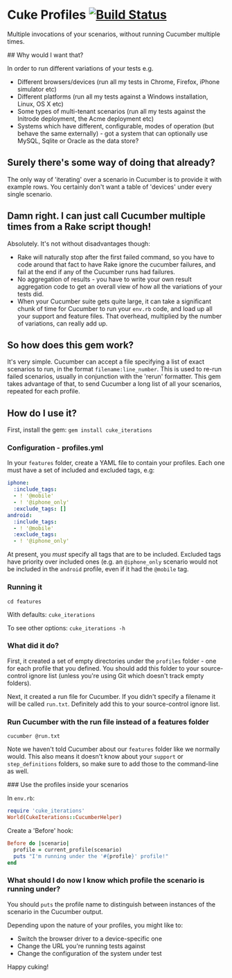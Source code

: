 # Cuke Profiles [![Build Status](https://secure.travis-ci.org/jmerrifield/cuke_iterations.png)](http://travis-ci.org/jmerrifield/cuke_iterations)

Multiple invocations of your scenarios, without running Cucumber multiple times.

## Why would I want that?

In order to run different variations of your tests e.g.

* Different browsers/devices (run all my tests in Chrome, Firefox, iPhone simulator etc)
* Different platforms (run all my tests against a Windows installation, Linux, OS X etc)
* Some types of multi-tenant scenarios (run all my tests against the Initrode deployment, the Acme deployment etc)
* Systems which have different, configurable, modes of operation (but behave the same externally) - got a system that can optionally use MySQL, Sqlite or Oracle as the data store?

## Surely there's some way of doing that already?

The only way of 'iterating' over a scenario in Cucumber is to provide it with example rows.  You certainly don't want a table of 'devices' under every single scenario.

## Damn right.  I can just call Cucumber multiple times from a Rake script though!

Absolutely.  It's not without disadvantages though:

* Rake will naturally stop after the first failed command, so you have to code around that fact to have Rake ignore the cucumber failures, and fail at the end if any of the Cucumber runs had failures.
* No aggregation of results - you have to write your own result aggregation code to get an overall view of how all the variations of your tests did.
* When your Cucumber suite gets quite large, it can take a significant chunk of time for Cucumber to run your `env.rb` code, and load up all your support and feature files.  That overhead, multiplied by the number of variations, can really add up.

## So how does this gem work?

It's very simple.  Cucumber can accept a file specifying a list of exact scenarios to run, in the format `filename:line_number`.  This is used to re-run failed scenarios, usually in conjunction with the 'rerun' formatter.  This gem takes advantage of that, to send Cucumber a long list of all your scenarios, repeated for each profile.

## How do I use it?

First, install the gem: `gem install cuke_iterations`

### Configuration - profiles.yml

In your `features` folder, create a YAML file to contain your profiles.  Each one must have a set of included and excluded tags, e.g:

```yaml
iphone:
  :include_tags:
  - ! '@mobile'
  - ! '@iphone_only'
  :exclude_tags: []
android:
  :include_tags:
  - ! '@mobile'
  :exclude_tags:
  - ! '@iphone_only'
```

At present, you *must* specify all tags that are to be included.  Excluded tags have priority over included ones (e.g. an `@iphone_only` scenario would not be included in the `android` profile, even if it had the `@mobile` tag.

### Running it

`cd features`

With defaults:
`cuke_iterations`

To see other options:
`cuke_iterations -h`

### What did it do?

First, it created a set of empty directories under the `profiles` folder - one for each profile that you defined.  You should add this folder to your source-control ignore list (unless you're using Git which doesn't track empty folders).

Next, it created a run file for Cucumber.  If you didn't specify a filename it will be called `run.txt`.  Definitely add this to your source-control ignore list.

### Run Cucumber with the run file instead of a features folder

`cucumber @run.txt`

Note we haven't told Cucumber about our `features` folder like we normally would.  This also means it doesn't know about your `support` or `step_definitions` folders, so make sure to add those to the command-line as well.

### Use the profiles inside your scenarios

In `env.rb`:

```ruby
require 'cuke_iterations'
World(CukeIterations::CucumberHelper)
```

Create a 'Before' hook:

```ruby
Before do |scenario|
  profile = current_profile(scenario)
  puts "I'm running under the '#{profile}' profile!"
end
```

### What should I do now I know which profile the scenario is running under?

You should `puts` the profile name to distinguish between instances of the scenario in the Cucumber output.

Depending upon the nature of your profiles, you might like to:

* Switch the browser driver to a device-specific one
* Change the URL you're running tests against
* Change the configuration of the system under test

Happy cuking!